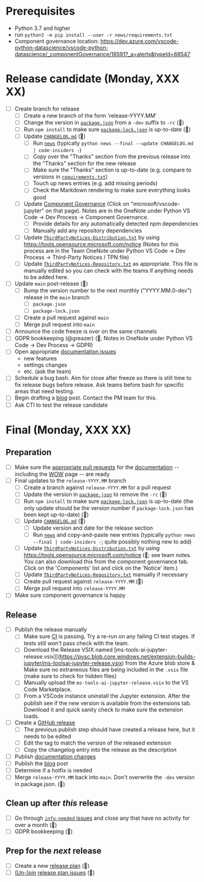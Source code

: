 # Prerequisites

-   Python 3.7 and higher
-   run `python3 -m pip install --user -r news/requirements.txt`
-   Component governance location: https://dev.azure.com/vscode-python-datascience/vscode-python-datascience/_componentGovernance/18591?_a=alerts&typeId=68547

# Release candidate (Monday, XXX XX)

-   [ ] Create branch for release
    -   [ ] Create a new branch of the form 'release-YYYY.MM'
    -   [ ] Change the version in [`package.json`](https://github.com/Microsoft/vscode-jupyter/blob/main/package.json) from a `-dev` suffix to `-rc` (🤖)
    -   [ ] Run `npm install` to make sure [`package-lock.json`](https://github.com/Microsoft/vscode-jupyter/blob/main/package.json) is up-to-date (🤖)
    -   [ ] Update [`CHANGELOG.md`](https://github.com/Microsoft/vscode-jupyter/blob/main/CHANGELOG.md) (🤖)
        -   [ ] Run [`news`](https://github.com/Microsoft/vscode-jupyter/tree/main/news) (typically `python news --final --update CHANGELOG.md | code-insiders -`)
        -   [ ] Copy over the "Thanks" section from the previous release into the "Thanks" section for the new release
        -   [ ] Make sure the "Thanks" section is up-to-date (e.g. compare to versions in [`requirements.txt`](https://github.com/microsoft/vscode-jupyter/blob/main/requirements.txt))
        -   [ ] Touch up news entries (e.g. add missing periods)
        -   [ ] Check the Markdown rendering to make sure everything looks good
    -   [ ] Update [Component Governance](https://dev.azure.com/vscode-python-datascience/vscode-python-datascience/_componentGovernance) (Click on "microsoft/vscode-jupyter" on that page). Notes are in the OneNote under Python VS Code -> Dev Process -> Component Governance.
       -   [ ] Provide details for any automatically detected npm dependencies
       -   [ ] Manually add any repository dependencies
    -   [ ] Update [`ThirdPartyNotices-Distribution.txt`](https://github.com/Microsoft/vscode-jupyter/blob/main/ThirdPartyNotices-Distribution.txt) by using https://tools.opensource.microsoft.com/notice (Notes for this process are in the Team OneNote under Python VS Code -> Dev Process -> Third-Party Notices / TPN file)
    -   [ ] Update [`ThirdPartyNotices-Repository.txt`](https://github.com/Microsoft/vscode-jupyter/blob/main/ThirdPartyNotices-Repository.txt) as appropriate. This file is manually edited so you can check with the teams if anything needs to be added here.
-   [ ] Update `main` post-release (🤖)
    -   [ ] Bump the version number to the next monthly ("YYYY.MM.0-dev") release in the `main` branch
        -   [ ] `package.json`
        -   [ ] `package-lock.json`
    -   [ ] Create a pull request against `main`
    -   [ ] Merge pull request into `main`
-   [ ] Announce the code freeze is over on the same channels
-   [ ] GDPR bookkeeping (@greazer) (🤖; Notes in OneNote under Python VS Code -> Dev Process -> GDPR)
-   [ ] Open appropriate [documentation issues](https://github.com/microsoft/vscode-docs/issues?q=is%3Aissue+is%3Aopen+label%3Apython)
    -   new features
    -   settings changes
    -   etc. (ask the team)
-   [ ] Schedule a bug bash. Aim for close after freeze so there is still time to fix release bugs before release. Ask teams before bash for specific areas that need testing.
-   [ ] Begin drafting a [blog](http://aka.ms/pythonblog) post. Contact the PM team for this.
-   [ ] Ask CTI to test the release candidate

# Final (Monday, XXX XX)

## Preparation

-   [ ] Make sure the [appropriate pull requests](https://github.com/microsoft/vscode-docs/pulls) for the [documentation](https://code.visualstudio.com/docs/python/python-tutorial) -- including the [WOW](https://code.visualstudio.com/docs/languages/python) page -- are ready
-   [ ] Final updates to the `release-YYYY.MM` branch
    -   [ ] Create a branch against `release-YYYY.MM` for a pull request
    -   [ ] Update the version in [`package.json`](https://github.com/Microsoft/vscode-jupyter/blob/main/package.json) to remove the `-rc` (🤖)
    -   [ ] Run `npm install` to make sure [`package-lock.json`](https://github.com/Microsoft/vscode-jupyter/blob/main/package.json) is up-to-date (the only update should be the version number if `package-lock.json` has been kept up-to-date) (🤖)
    -   [ ] Update [`CHANGELOG.md`](https://github.com/Microsoft/vscode-jupyter/blob/main/CHANGELOG.md) (🤖)
        -   [ ] Update version and date for the release section
        -   [ ] Run [`news`](https://github.com/Microsoft/vscode-jupyter/tree/main/news) and copy-and-paste new entries (typically `python news --final | code-insiders -`; quite possibly nothing new to add)
    -   [ ] Update [`ThirdPartyNotices-Distribution.txt`](https://github.com/Microsoft/vscode-jupyter/blob/main/ThirdPartyNotices-Distribution.txt) by using https://tools.opensource.microsoft.com/notice (🤖; see team notes. You can also download this from the component governance tab. Click on the 'Components' list and click on the 'Notice' item.)
    -   [ ] Update [`ThirdPartyNotices-Repository.txt`](https://github.com/Microsoft/vscode-jupyter/blob/main/ThirdPartyNotices-Repository.txt) manually if necessary
    -   [ ] Create pull request against `release-YYYY.MM` (🤖)
    -   [ ] Merge pull request into `release-YYYY.MM`
-   [ ] Make sure component governance is happy

## Release

-   [ ] Publish the release manually
    -   [ ] Make sure [CI](https://github.com/microsoft/vscode-jupyter/actions?query=workflow%3A%22Release+VSIX%22) is passing. Try a re-run on any failing CI test stages. If tests still won't pass check with the team.
    -   [ ] Download the Release VSIX named [ms-tools-ai-jupyter-release.vsix]](https://pvsc.blob.core.windows.net/extension-builds-jupyter/ms-toolsai-jupyter-release.vsix) from the Azure blob store & Make sure no extraneous files are being included in the `.vsix` file (make sure to check for hidden files)
    -   [ ] Manually upload the `ms-tools-ai-jupyter-release.vsix` to the VS Code Marketplace.
    -   [ ] From a VSCode instance uninstall the Jupyter extension. After the publish see if the new version is available from the extensions tab. Download it and quick sanity check to make sure the extension loads.
-   [ ] Create a [GitHub release](https://github.com/microsoft/vscode-jupyter/releases)
    -   [ ] The previous publish step should have created a release here, but it needs to be edited
    -   [ ] Edit the tag to match the version of the released extension
    -   [ ] Copy the changelog entry into the release as the description
-   [ ] Publish [documentation changes](https://github.com/Microsoft/vscode-docs/pulls?q=is%3Apr+is%3Aopen+label%3Apython)
-   [ ] Publish the [blog](http://aka.ms/pythonblog) post
-   [ ] Determine if a hotfix is needed
-   [ ] Merge `release-YYYY.MM` back into `main`. Don't overwrite the `-dev` version in package.json. (🤖)

## Clean up after _this_ release

-   [ ] Go through [`info-needed` issues](https://github.com/microsoft/vscode-jupyter/issues?q=is%3Aissue+is%3Aopen+label%3Ainfo-needed+sort%3Acreated-asc) and close any that have no activity for over a month (🤖)
-   [ ] GDPR bookkeeping (🤖)

## Prep for the _next_ release

-   [ ] Create a new [release plan](https://raw.githubusercontent.com/microsoft/vscode-jupyter/main/.github/release_plan.md) (🤖)
-   [ ] [(Un-)pin](https://help.github.com/en/articles/pinning-an-issue-to-your-repository) [release plan issues](https://github.com/Microsoft/vscode-jupyter/labels/release%20plan) (🤖)

